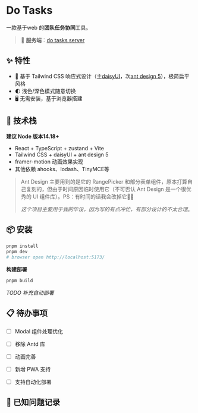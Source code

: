 # Do Tasks

一款基于web 的**团队任务协同**工具。

> 💾 **服务端**：[do tasks server](https://github.com/leezhian/do-tasks-server)



## ✨ 特性

- 🌈 基于 Tailwind CSS  响应式设计（主[daisyUI](https://github.com/saadeghi/daisyui)，次[ant design 5](https://github.com/ant-design/ant-design)），极简扁平风格
- 🌓 浅色/深色模式随意切换
- 🖥️ 无需安装，基于浏览器搭建



## 🔨 技术栈

**建议 Node 版本14.18+**

- React + TypeScript + zustand + Vite
- Tailwind CSS + daisyUI + ant design 5
- framer-motion 动画效果实现
- 其他依赖 ahooks、lodash、TinyMCE等



> Ant Design 主要用到的是它的 RangePicker 和部分表单组件，原本打算自己复刻的，但由于时间原因临时使用它（不可否认 Ant Design 是一个很优秀的 UI 组件库）。PS：有时间的话我会改掉它🧑‍💻
>
> *这个项目主要用于我的毕设，因为写的有点冲忙，有部分设计的不太合理*。



## 📦 安装

```bash
pnpm install
pnpm dev
# browser open http://localhost:5173/
```



**构建部署**

```bash
pnpm build
```

*TODO 补充自动部署*



## 📋 待办事项

- [ ] Modal 组件处理优化
- [ ] 移除 Antd 库
- [ ] 动画完善
- [ ] 新增 PWA 支持
- [ ] 支持自动化部署



## 📌 已知问题记录

